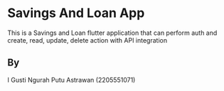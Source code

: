 # Savings And Loan App

This is a Savings and Loan flutter application that can perform auth and create, read, update, delete action with API integration

## By

I Gusti Ngurah Putu Astrawan (2205551071)

